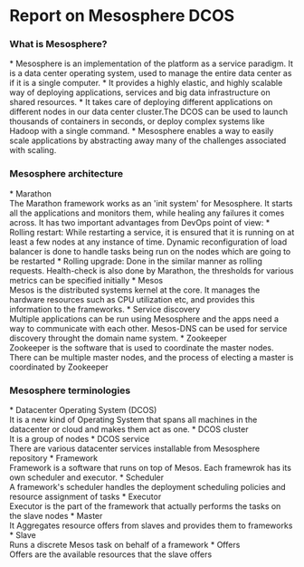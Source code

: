 <h1>Report on Mesosphere DCOS</h1>

<h3>What is Mesosphere?</h3>
* Mesosphere is an implementation of the platform as a service paradigm. It is a data center operating system, used to manage the entire data center as if it is a single computer.
* It provides a highly elastic, and highly scalable way of deploying applications, services and big data infrastructure on shared resources. 
* It takes care of deploying different applications on different nodes in our data center cluster.The DCOS can be used to launch thousands of containers in seconds, or deploy complex systems like Hadoop with a single command.
* Mesosphere enables a way to easily scale applications by abstracting away many of the challenges associated with scaling.

<h3>Mesosphere architecture</h3>
* Marathon<br/>
The Marathon framework works as an 'init system' for Mesosphere. It starts all the applications and monitors them, while healing any failures it comes across. It has two important advantages from DevOps point of view:
  * Rolling restart: While restarting a service, it is ensured that it is running on at least a few nodes at any instance of time. Dynamic reconfiguration of load balancer is done to handle tasks being run on the nodes which are going to be restarted
  * Rolling upgrade: Done in the similar manner as rolling requests. Health-check is also done by Marathon, the thresholds for various metrics can be specified initially
* Mesos<br/>
Mesos is the distributed systems kernel at the core. It manages the hardware resources such as CPU utilization etc, and provides this information to the frameworks.
* Service discovery<br/>
Multiple applications can be run using Mesosphere and the apps need a way to communicate with each other. Mesos-DNS can be used for service discovery throught the domain name system.
* Zookeeper<br/>
Zookeeper is the software that is used to coordinate the master nodes. There can be multiple master nodes, and the process of electing a master is coordinated by Zookeeper

<h3> Mesosphere terminologies</h3>
* Datacenter Operating System (DCOS)<br/>
It is a new kind of Operating System that spans all machines in the datacenter or cloud and makes them act as one.
* DCOS cluster<br/>
It is a group of nodes
* DCOS service<br/>
There are various datacenter services installable from Mesosphere repository
* Framework<br/>
Framework is a software that runs on top of Mesos. Each framewrok has its own scheduler and executor.
* Scheduler<br/>
A framework's scheduler handles the deployment scheduling policies and resource assignment of tasks
* Executor<br/>
Executor is the part of the framework that actually performs the tasks on the slave nodes
* Master<br/>
It Aggregates resource offers from slaves and provides them to frameworks
* Slave<br/>
Runs a discrete Mesos task on behalf of a framework
* Offers<br/>
Offers are the available resources that the slave offers



